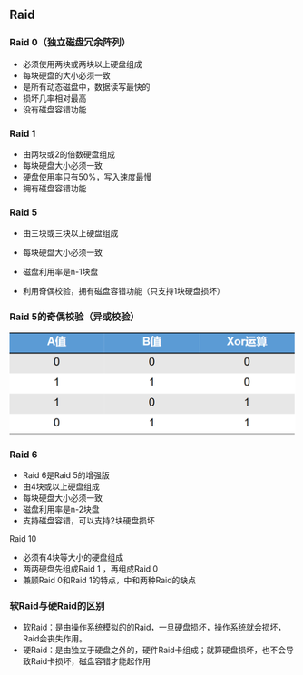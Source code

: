## Raid

### Raid 0（独立磁盘冗余阵列）

- 必须使用两块或两块以上硬盘组成
- 每块硬盘的大小必须一致
- 是所有动态磁盘中，数据读写最快的
- 损坏几率相对最高
- 没有磁盘容错功能

### Raid 1 

- 由两块或2的倍数硬盘组成
- 每块硬盘大小必须一致
- 硬盘使用率只有50%，写入速度最慢
- 拥有磁盘容错功能

### Raid 5 

- 由三块或三块以上硬盘组成

- 每块硬盘大小必须一致

- 磁盘利用率是n-1块盘

- 利用奇偶校验，拥有磁盘容错功能（只支持1块硬盘损坏）

### Raid 5的奇偶校验（异或校验）

![image-20200507110118211](../../Images/image-20200507110118211.png)

### Raid 6

- Raid 6是Raid 5的增强版
- 由4块或以上硬盘组成
- 每块硬盘大小必须一致
- 磁盘利用率是n-2块盘
- 支持磁盘容错，可以支持2块硬盘损坏

Raid 10 

- 必须有4块等大小的硬盘组成
- 两两硬盘先组成Raid 1 ，再组成Raid 0 
- 兼顾Raid 0和Raid 1的特点，中和两种Raid的缺点

### 软Raid与硬Raid的区别

- 软Raid：是由操作系统模拟的的Raid，一旦硬盘损坏，操作系统就会损坏，Raid会丧失作用。
- 硬Raid：是由独立于硬盘之外的，硬件Raid卡组成；就算硬盘损坏，也不会导致Raid卡损坏，磁盘容错才能起作用